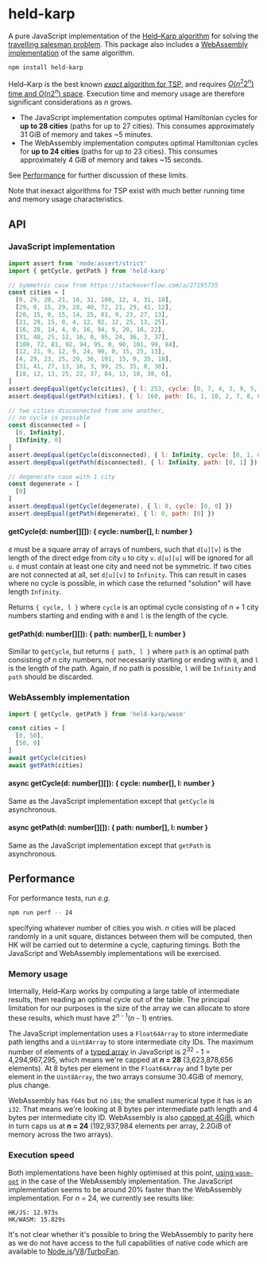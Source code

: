 # held-karp

A pure JavaScript implementation of the [Held–Karp algorithm](https://en.wikipedia.org/wiki/Held%E2%80%93Karp_algorithm) for solving the [travelling salesman problem](https://en.wikipedia.org/wiki/Traveling_salesman_problem). This package also includes a [WebAssembly implementation](#webassembly-implementation) of the same algorithm.

```sh
npm install held-karp
```

Held–Karp is the best known [*exact* algorithm for TSP](https://en.wikipedia.org/wiki/Travelling_salesman_problem#Exact_algorithms), and requires [*O*(*n*<sup>2</sup>2<sup>*n*</sup>) time and *O*(*n*2<sup>*n*</sup>) space](https://en.wikipedia.org/wiki/Held%E2%80%93Karp_algorithm#Algorithmic_complexity). Execution time and memory usage are therefore significant considerations as *n* grows.

* The JavaScript implementation computes optimal Hamiltonian cycles for **up to 28 cities** (paths for up to 27 cities). This consumes approximately 31 GiB of memory and takes ~5 minutes.
* The WebAssembly implementation computes optimal Hamiltonian cycles for **up to 24 cities** (paths for up to 23 cities). This consumes approximately 4 GiB of memory and takes ~15 seconds.

See [Performance](#performance) for further discussion of these limits.

Note that inexact algorithms for TSP exist with much better running time and memory usage characteristics.

## API

### JavaScript implementation

```js
import assert from 'node:assert/strict'
import { getCycle, getPath } from 'held-karp'

// Symmetric case from https://stackoverflow.com/a/27195735
const cities = [
  [0, 29, 20, 21, 16, 31, 100, 12, 4, 31, 18],
  [29, 0, 15, 29, 28, 40, 72, 21, 29, 41, 12],
  [20, 15, 0, 15, 14, 25, 81, 9, 23, 27, 13],
  [21, 29, 15, 0, 4, 12, 92, 12, 25, 13, 25],
  [16, 28, 14, 4, 0, 16, 94, 9, 20, 16, 22],
  [31, 40, 25, 12, 16, 0, 95, 24, 36, 3, 37],
  [100, 72, 81, 92, 94, 95, 0, 90, 101, 99, 84],
  [12, 21, 9, 12, 9, 24, 90, 0, 15, 25, 13],
  [4, 29, 23, 25, 20, 36, 101, 15, 0, 35, 18],
  [31, 41, 27, 13, 16, 3, 99, 25, 35, 0, 38],
  [18, 12, 13, 25, 22, 37, 84, 13, 18, 38, 0],
]
assert.deepEqual(getCycle(cities), { l: 253, cycle: [0, 7, 4, 3, 9, 5, 2, 6, 1, 10, 8, 0] })
assert.deepEqual(getPath(cities), { l: 160, path: [6, 1, 10, 2, 7, 8, 0, 4, 3, 5, 9] })

// two cities disconnected from one another,
// no cycle is possible
const disconnected = [
  [0, Infinity],
  [Infinity, 0]
]
assert.deepEqual(getCycle(disconnected), { l: Infinity, cycle: [0, 1, 0] })
assert.deepEqual(getPath(disconnected), { l: Infinity, path: [0, 1] })

// degenerate case with 1 city
const degenerate = [
  [0]
]
assert.deepEqual(getCycle(degenerate), { l: 0, cycle: [0, 0] })
assert.deepEqual(getPath(degenerate), { l: 0, path: [0] })
```

#### getCycle(d: number[][]): { cycle: number[], l: number }

`d` must be a square array of arrays of numbers, such that `d[u][v]` is the length of the direct edge from city `u` to city `v`. `d[u][u]` will be ignored for all `u`. `d` must contain at least one city and need not be symmetric. If two cities are not connected at all, set `d[u][v]` to `Infinity`. This can result in cases where no cycle is possible, in which case the returned "solution" will have length `Infinity`.

Returns `{ cycle, l }` where `cycle` is an optimal cycle consisting of *n* + 1 city numbers starting and ending with `0` and `l` is the length of the cycle.

#### getPath(d: number[][]): { path: number[], l: number }

Similar to `getCycle`, but returns `{ path, l }` where `path` is an optimal path consisting of *n* city numbers, *not* necessarily starting or ending with `0`, and `l` is the length of the path. Again, if no path is possible, `l` will be `Infinity` and `path` should be discarded.

### WebAssembly implementation

```js
import { getCycle, getPath } from 'held-karp/wasm'

const cities = [
  [0, 50],
  [50, 0]
]
await getCycle(cities)
await getPath(cities)
```

#### async getCycle(d: number[][]): { cycle: number[], l: number }

Same as the JavaScript implementation except that `getCycle` is asynchronous.

#### async getPath(d: number[][]): { path: number[], l: number }

Same as the JavaScript implementation except that `getPath` is asynchronous.

## Performance

For performance tests, run _e.g._

```sh
npm run perf -- 24
```

specifying whatever number of cities you wish. *n* cities will be placed randomly in a unit square, distances between them will be computed, then HK will be carried out to determine a cycle, capturing timings. Both the JavaScript and WebAssembly implementations will be exercised.

### Memory usage

Internally, Held–Karp works by computing a large table of intermediate results, then reading an optimal cycle out of the table. The principal limitation for our purposes is the size of the array we can allocate to store these results, which must have 2<sup>*n* - 1</sup>(*n* - 1) entries.

The JavaScript implementation uses a `Float64Array` to store intermediate path lengths and a `Uint8Array` to store intermediate city IDs. The maximum number of elements of a [typed array](https://developer.mozilla.org/en-US/docs/Web/JavaScript/Guide/Typed_arrays) in JavaScript is 2<sup>32</sup> - 1 = 4,294,967,295, which means we're capped at ***n* = 28** (3,623,878,656 elements). At 8 bytes per element in the `Float64Array` and 1 byte per element in the `Uint8Array`, the two arrays consume 30.4GiB of memory, plus change. 

WebAssembly has `f64`s but no `i8`s; the smallest numerical type it has is an `i32`. That means we're looking at 8 bytes per intermediate path length and 4 bytes per intermediate city ID. WebAssembly is also [capped at 4GiB](https://developer.mozilla.org/en-US/docs/WebAssembly/JavaScript_interface/Memory/Memory#:~:text=Wasm%20currently%20only%20allows%2032%2Dbit%20addressing), which in turn caps us at ***n* = 24** (192,937,984 elements per array, 2.2GiB of memory across the two arrays). 

### Execution speed

Both implementations have been highly optimised at this point, [using `wasm-opt`](https://github.com/WebAssembly/binaryen?tab=readme-ov-file#wasm-opt) in the case of the WebAssembly implementation. The JavaScript implementation seems to be around 20% faster than the WebAssembly implementation. For *n* = 24, we currently see results like:

```
HK/JS: 12.973s
HK/WASM: 15.829s
```

It's not clear whether it's possible to bring the WebAssembly to parity here as we do not have access to the full capabilities of native code which are available to [Node.js](https://nodejs.org)/[V8](https://v8.dev/2)/[TurboFan](https://v8.dev/docs/turbofan).
